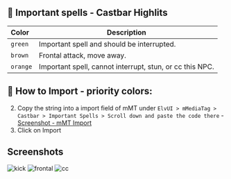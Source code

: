 ## 🌱 Important spells - Castbar Highlits

| Color     | Description                                              |
| :-------- | -------------------------------------------------------- |
| `green`   | Important spell and should be interrupted.               |
| `brown`   | Frontal attack, move away.                               |
| `orange`  | Important spell, cannot interrupt, stun, or cc this NPC. |



## 📄 How to Import - priority colors:
2. Copy the string into a import field of mMT under `ElvUI > mMediaTag > Castbar > Important Spells > Scroll down and paste the code there` - [Screenshot - mMT Import](https://github.com/mBlinkii/MaUI-ElvUI-Profile-Strings/blob/main/Screenshots/important-spell.png)
3. Click on Import



## Screenshots
![kick](https://github.com/mBlinkii/MaUI-ElvUI-Profile-Strings/blob/main/Screenshots/spell-kick.png)
![frontal](https://github.com/mBlinkii/MaUI-ElvUI-Profile-Strings/blob/main/Screenshots/spell-frontal.png)
![cc](https://github.com/mBlinkii/MaUI-ElvUI-Profile-Strings/blob/main/Screenshots/spell-cc.png)